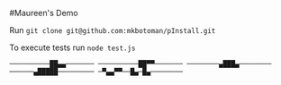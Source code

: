 
#Maureen's Demo

Run `git clone git@github.com:mkbotoman/pInstall.git`

To execute tests run `node test.js`

`──────────██▄▄───────
──────────██▀▀───────
────────▄███▄────────
──────▄█████─────────
─▀▄▄▀▀──█▄─█▄────────`
